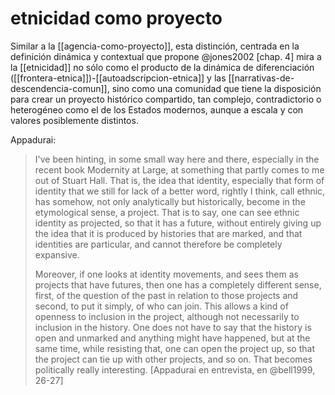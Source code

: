 # etnicidad como proyecto
Similar a la [[agencia-como-proyecto]], esta distinción, centrada en la definición dinámica y contextual que propone @jones2002 [chap. 4] mira a la [[etnicidad]] no sólo como el producto de la dinámica de diferenciación ([[frontera-etnica]])-[[autoadscripcion-etnica]] y las [[narrativas-de-descendencia-comun]], sino como una comunidad que tiene la disposición para crear un proyecto histórico compartido, tan complejo, contradictorio o heterogéneo como el de los Estados modernos, aunque a escala y con valores posiblemente distintos.

Appadurai:

>I've been hinting, in some small way here and there, especially in the recent book Modernity at Large, at something that partly comes to me out of Stuart Hall. That is, the idea that identity, especially that form of identity that we still for lack of a better word, rightly I think, call ethnic, has somehow, not only analytically but historically, become in the etymological sense, a project. That is to say, one can see ethnic identity as projected, so that it has a future, without entirely giving up the idea that it is produced by histories that are marked, and that identities are particular, and cannot therefore be completely expansive.
>
>Moreover, if one looks at identity movements, and sees them as projects that have futures, then one has a completely different sense, first, of the question of the past in relation to those projects and second, to put it simply, of who can join. This allows a kind of openness to inclusion in the project, although not necessarily to inclusion in the history. One does not have to say that the history is open and unmarked and anything might have happened, but at the same time, while resisting that, one can open the project up, so that the project can tie up with other projects, and so on. That becomes politically really interesting. [Appadurai en entrevista, en @bell1999, 26-27]